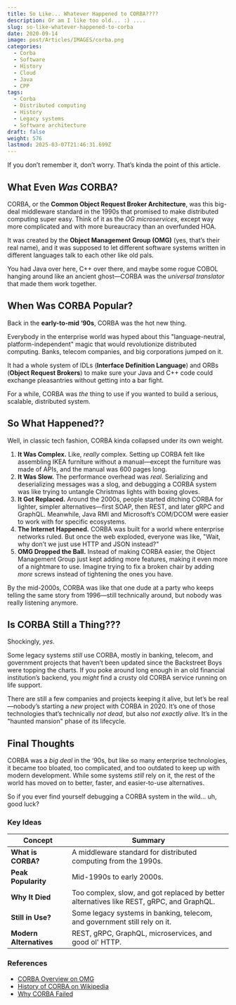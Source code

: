 ```yaml
---
title: So Like... Whatever Happened to CORBA????
description: Or am I like too old... :) ....
slug: so-like-whatever-happened-to-corba
date: 2020-09-14
image: post/Articles/IMAGES/corba.png
categories:
  - Corba
  - Software
  - History
  - Cloud
  - Java
  - CPP
tags:
  - Corba
  - Distributed computing
  - History
  - Legacy systems
  - Software architecture
draft: false
weight: 576
lastmod: 2025-03-07T21:46:31.699Z
---
```

<!-- Alright, tech nerds and curious souls, let’s take a trip back in time to talk about CORBA—y’know, that thing you vaguely remember hearing about but never actually used.  -->

If you don’t remember it, don’t worry. That’s kinda the point of this article.

## What Even *Was* CORBA?

CORBA, or the **Common Object Request Broker Architecture**, was this big-deal middleware standard in the 1990s that promised to make distributed computing super easy. Think of it as the *OG microservices*, except way more complicated and with more bureaucracy than an overfunded HOA.

It was created by the **Object Management Group (OMG)** (yes, that’s their real name), and it was supposed to let different software systems written in different languages talk to each other like old pals.

You had Java over here, C++ over there, and maybe some rogue COBOL hanging around like an ancient ghost—CORBA was the *universal translator* that made them work together.

## When Was CORBA Popular?

Back in the **early-to-mid ‘90s**, CORBA was the hot new thing.

Everybody in the enterprise world was hyped about this "language-neutral, platform-independent" magic that would revolutionize distributed computing. Banks, telecom companies, and big corporations jumped on it.

It had a whole system of IDLs (**Interface Definition Language**) and ORBs (**Object Request Brokers**) to make sure your Java and C++ code could exchange pleasantries without getting into a bar fight.

For a while, CORBA was *the* thing to use if you wanted to build a serious, scalable, distributed system.

## So What Happened??

Well, in classic tech fashion, CORBA kinda collapsed under its own weight.

1. **It Was Complex.** Like, *really* complex. Setting up CORBA felt like assembling IKEA furniture without a manual—except the furniture was made of APIs, and the manual was 600 pages long.
2. **It Was Slow.** The performance overhead was *real*. Serializing and deserializing messages was a slog, and debugging a CORBA system was like trying to untangle Christmas lights with boxing gloves.
3. **It Got Replaced.** Around the 2000s, people started ditching CORBA for lighter, simpler alternatives—first SOAP, then REST, and later gRPC and GraphQL. Meanwhile, Java RMI and Microsoft’s COM/DCOM were easier to work with for specific ecosystems.
4. **The Internet Happened.** CORBA was built for a world where enterprise networks ruled. But once the web exploded, everyone was like, "Wait, why don’t we just use HTTP and JSON instead?"
5. **OMG Dropped the Ball.** Instead of making CORBA easier, the Object Management Group just kept adding more features, making it even more of a nightmare to use. Imagine trying to fix a broken chair by adding *more* screws instead of tightening the ones you have.

By the mid-2000s, CORBA was like that one dude at a party who keeps telling the same story from 1996—still technically around, but nobody was really listening anymore.

## Is CORBA Still a Thing???

Shockingly, *yes*.

Some legacy systems *still* use CORBA, mostly in banking, telecom, and government projects that haven’t been updated since the Backstreet Boys were topping the charts. If you poke around long enough in an old financial institution’s backend, you *might* find a crusty old CORBA service running on life support.

There are still a few companies and projects keeping it alive, but let’s be real—nobody’s starting a *new* project with CORBA in 2020. It’s one of those technologies that’s technically *not dead*, but also *not exactly alive*. It’s in the "haunted mansion" phase of its lifecycle.

## Final Thoughts

CORBA was a *big deal* in the ‘90s, but like so many enterprise technologies, it became too bloated, too complicated, and too outdated to keep up with modern development. While some systems *still* rely on it, the rest of the world has moved on to better, faster, and easier-to-use alternatives.

So if you ever find yourself debugging a CORBA system in the wild… uh, good luck?

### Key Ideas

| Concept                 | Summary                                                                                  |
| ----------------------- | ---------------------------------------------------------------------------------------- |
| **What is CORBA?**      | A middleware standard for distributed computing from the 1990s.                          |
| **Peak Popularity**     | Mid-1990s to early 2000s.                                                                |
| **Why It Died**         | Too complex, slow, and got replaced by better alternatives like REST, gRPC, and GraphQL. |
| **Still in Use?**       | Some legacy systems in banking, telecom, and government still rely on it.                |
| **Modern Alternatives** | REST, gRPC, GraphQL, microservices, and good ol' HTTP.                                   |

### References

* [CORBA Overview on OMG](https://www.omg.org/spec/CORBA/)
* [History of CORBA on Wikipedia](https://en.wikipedia.org/wiki/Common_Object_Request_Broker_Architecture)
* [Why CORBA Failed](https://www.cs.utexas.edu/users/lorenzo/corsi/cs386d/03F/articles/corba-flaws.pdf)
